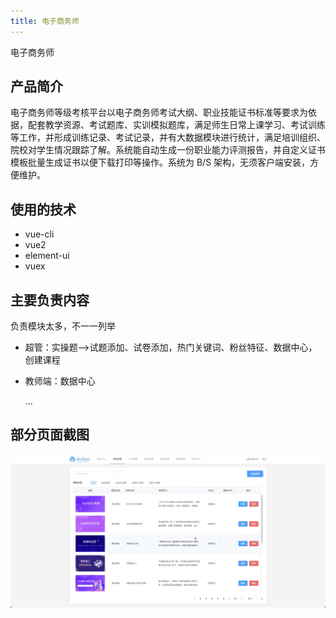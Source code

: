 ```yaml
---
title: 电子商务师
---
```


[//]: # ([电子商务师]&#40;http://zteen.yikeos.com/&#41;)
电子商务师

## 产品简介
电子商务师等级考核平台以电子商务师考试大纲、职业技能证书标准等要求为依据，配套教学资源、考试题库、实训模拟题库，满足师生日常上课学习、考试训练等工作，并形成训练记录、考试记录，并有大数据模块进行统计，满足培训组织、院校对学生情况跟踪了解。系统能自动生成一份职业能力评测报告，并自定义证书模板批量生成证书以便下载打印等操作。系统为 B/S 架构，无须客户端安装，方便维护。

## 使用的技术
- vue-cli
- vue2
- element-ui
- vuex

## 主要负责内容
负责模块太多，不一一列举
- 超管：实操题—>试题添加、试卷添加，热门关键词、粉丝特征、数据中心，创建课程
- 教师端：数据中心

  ...


## 部分页面截图

![An image](../../images/ecm.gif)
